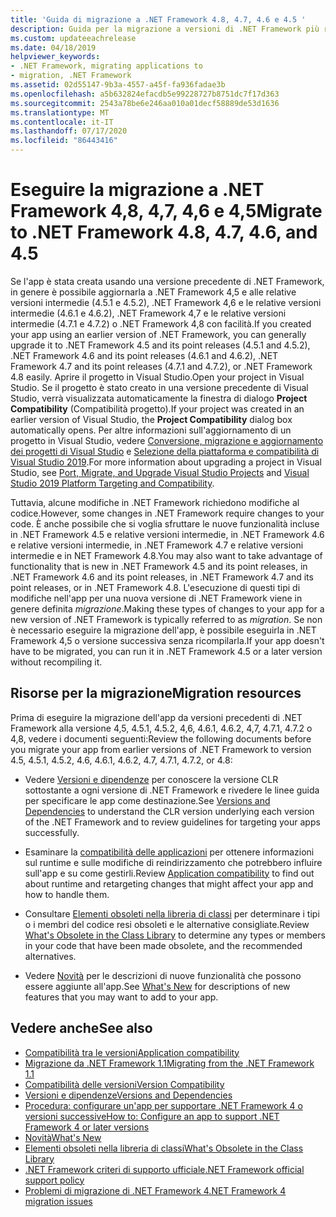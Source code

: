```yaml
---
title: 'Guida di migrazione a .NET Framework 4.8, 4.7, 4.6 e 4.5 '
description: Guida per la migrazione a versioni di .NET Framework più recenti che includono risorse per le nuove funzionalità e la compatibilità delle applicazioni.
ms.custom: updateeachrelease
ms.date: 04/18/2019
helpviewer_keywords:
- .NET Framework, migrating applications to
- migration, .NET Framework
ms.assetid: 02d55147-9b3a-4557-a45f-fa936fadae3b
ms.openlocfilehash: a5b632824efacdb5e99228727b8751dc7f17d363
ms.sourcegitcommit: 2543a78be6e246aa010a01decf58889de53d1636
ms.translationtype: MT
ms.contentlocale: it-IT
ms.lasthandoff: 07/17/2020
ms.locfileid: "86443416"
---
```

# <a name="migrate-to-net-framework-48-47-46-and-45"></a><span data-ttu-id="0e8d7-103">Eseguire la migrazione a .NET Framework 4,8, 4,7, 4,6 e 4,5</span><span class="sxs-lookup"><span data-stu-id="0e8d7-103">Migrate to .NET Framework 4.8, 4.7, 4.6, and 4.5</span></span>

<span data-ttu-id="0e8d7-104">Se l'app è stata creata usando una versione precedente di .NET Framework, in genere è possibile aggiornarla a .NET Framework 4,5 e alle relative versioni intermedie (4.5.1 e 4.5.2), .NET Framework 4,6 e le relative versioni intermedie (4.6.1 e 4.6.2), .NET Framework 4,7 e le relative versioni intermedie (4.7.1 e 4.7.2) o .NET Framework 4,8 con facilità.</span><span class="sxs-lookup"><span data-stu-id="0e8d7-104">If you created your app using an earlier version of .NET Framework, you can generally upgrade it to .NET Framework 4.5 and its point releases (4.5.1 and 4.5.2), .NET Framework 4.6 and its point releases (4.6.1 and 4.6.2), .NET Framework 4.7 and its point releases (4.7.1 and 4.7.2), or .NET Framework 4.8 easily.</span></span> <span data-ttu-id="0e8d7-105">Aprire il progetto in Visual Studio.</span><span class="sxs-lookup"><span data-stu-id="0e8d7-105">Open your project in Visual Studio.</span></span> <span data-ttu-id="0e8d7-106">Se il progetto è stato creato in una versione precedente di Visual Studio, verrà visualizzata automaticamente la finestra di dialogo **Project Compatibility** (Compatibilità progetto).</span><span class="sxs-lookup"><span data-stu-id="0e8d7-106">If your project was created in an earlier version of Visual Studio, the **Project Compatibility** dialog box automatically opens.</span></span> <span data-ttu-id="0e8d7-107">Per altre informazioni sull'aggiornamento di un progetto in Visual Studio, vedere [Conversione, migrazione e aggiornamento dei progetti di Visual Studio](/visualstudio/porting/port-migrate-and-upgrade-visual-studio-projects) e [Selezione della piattaforma e compatibilità di Visual Studio 2019](/visualstudio/releases/2019/compatibility).</span><span class="sxs-lookup"><span data-stu-id="0e8d7-107">For more information about upgrading a project in Visual Studio, see [Port, Migrate, and Upgrade Visual Studio Projects](/visualstudio/porting/port-migrate-and-upgrade-visual-studio-projects) and [Visual Studio 2019 Platform Targeting and Compatibility](/visualstudio/releases/2019/compatibility).</span></span>

 <span data-ttu-id="0e8d7-108">Tuttavia, alcune modifiche in .NET Framework richiedono modifiche al codice.</span><span class="sxs-lookup"><span data-stu-id="0e8d7-108">However, some changes in .NET Framework require changes to your code.</span></span> <span data-ttu-id="0e8d7-109">È anche possibile che si voglia sfruttare le nuove funzionalità incluse in .NET Framework 4.5 e relative versioni intermedie, in .NET Framework 4.6 e relative versioni intermedie, in .NET Framework 4.7 e relative versioni intermedie e in NET Framework 4.8.</span><span class="sxs-lookup"><span data-stu-id="0e8d7-109">You may also want to take advantage of functionality that is new in .NET Framework 4.5 and its point releases, in .NET Framework 4.6 and its point releases, in .NET Framework 4.7 and its point releases, or in .NET Framework 4.8.</span></span> <span data-ttu-id="0e8d7-110">L'esecuzione di questi tipi di modifiche nell'app per una nuova versione di .NET Framework viene in genere definita *migrazione*.</span><span class="sxs-lookup"><span data-stu-id="0e8d7-110">Making these types of changes to your app for a new version of .NET Framework is typically referred to as *migration*.</span></span> <span data-ttu-id="0e8d7-111">Se non è necessario eseguire la migrazione dell'app, è possibile eseguirla in .NET Framework 4,5 o versione successiva senza ricompilarla.</span><span class="sxs-lookup"><span data-stu-id="0e8d7-111">If your app doesn't have to be migrated, you can run it in .NET Framework 4.5 or a later version without recompiling it.</span></span>

## <a name="migration-resources"></a><span data-ttu-id="0e8d7-112">Risorse per la migrazione</span><span class="sxs-lookup"><span data-stu-id="0e8d7-112">Migration resources</span></span>

<span data-ttu-id="0e8d7-113">Prima di eseguire la migrazione dell'app da versioni precedenti di .NET Framework alla versione 4,5, 4.5.1, 4.5.2, 4,6, 4.6.1, 4.6.2, 4,7, 4.7.1, 4.7.2 o 4,8, vedere i documenti seguenti:</span><span class="sxs-lookup"><span data-stu-id="0e8d7-113">Review the following documents before you migrate your app from earlier versions of .NET Framework to version 4.5, 4.5.1, 4.5.2, 4.6, 4.6.1, 4.6.2, 4.7, 4.7.1, 4.7.2, or 4.8:</span></span>

- <span data-ttu-id="0e8d7-114">Vedere [Versioni e dipendenze](versions-and-dependencies.md) per conoscere la versione CLR sottostante a ogni versione di .NET Framework e rivedere le linee guida per specificare le app come destinazione.</span><span class="sxs-lookup"><span data-stu-id="0e8d7-114">See [Versions and Dependencies](versions-and-dependencies.md) to understand the CLR version underlying each version of the .NET Framework and to review guidelines for targeting your apps successfully.</span></span>

- <span data-ttu-id="0e8d7-115">Esaminare la [compatibilità delle applicazioni](application-compatibility.md) per ottenere informazioni sul runtime e sulle modifiche di reindirizzamento che potrebbero influire sull'app e su come gestirli.</span><span class="sxs-lookup"><span data-stu-id="0e8d7-115">Review [Application compatibility](application-compatibility.md) to find out about runtime and retargeting changes that might affect your app and how to handle them.</span></span>

- <span data-ttu-id="0e8d7-116">Consultare [Elementi obsoleti nella libreria di classi](../whats-new/whats-obsolete.md) per determinare i tipi o i membri del codice resi obsoleti e le alternative consigliate.</span><span class="sxs-lookup"><span data-stu-id="0e8d7-116">Review [What's Obsolete in the Class Library](../whats-new/whats-obsolete.md) to determine any types or members in your code that have been made obsolete, and the recommended alternatives.</span></span>

- <span data-ttu-id="0e8d7-117">Vedere [Novità](../whats-new/index.md) per le descrizioni di nuove funzionalità che possono essere aggiunte all'app.</span><span class="sxs-lookup"><span data-stu-id="0e8d7-117">See [What's New](../whats-new/index.md) for descriptions of new features that you may want to add to your app.</span></span>

## <a name="see-also"></a><span data-ttu-id="0e8d7-118">Vedere anche</span><span class="sxs-lookup"><span data-stu-id="0e8d7-118">See also</span></span>

- [<span data-ttu-id="0e8d7-119">Compatibilità tra le versioni</span><span class="sxs-lookup"><span data-stu-id="0e8d7-119">Application compatibility</span></span>](application-compatibility.md)
- [<span data-ttu-id="0e8d7-120">Migrazione da .NET Framework 1.1</span><span class="sxs-lookup"><span data-stu-id="0e8d7-120">Migrating from the .NET Framework 1.1</span></span>](migrating-from-the-net-framework-1-1.md)
- [<span data-ttu-id="0e8d7-121">Compatibilità delle versioni</span><span class="sxs-lookup"><span data-stu-id="0e8d7-121">Version Compatibility</span></span>](version-compatibility.md)
- [<span data-ttu-id="0e8d7-122">Versioni e dipendenze</span><span class="sxs-lookup"><span data-stu-id="0e8d7-122">Versions and Dependencies</span></span>](versions-and-dependencies.md)
- [<span data-ttu-id="0e8d7-123">Procedura: configurare un'app per supportare .NET Framework 4 o versioni successive</span><span class="sxs-lookup"><span data-stu-id="0e8d7-123">How to: Configure an app to support .NET Framework 4 or later versions</span></span>](how-to-configure-an-app-to-support-net-framework-4-or-4-5.md)
- [<span data-ttu-id="0e8d7-124">Novità</span><span class="sxs-lookup"><span data-stu-id="0e8d7-124">What's New</span></span>](../whats-new/index.md)
- [<span data-ttu-id="0e8d7-125">Elementi obsoleti nella libreria di classi</span><span class="sxs-lookup"><span data-stu-id="0e8d7-125">What's Obsolete in the Class Library</span></span>](../whats-new/whats-obsolete.md)
- [<span data-ttu-id="0e8d7-126">.NET Framework criteri di supporto ufficiale</span><span class="sxs-lookup"><span data-stu-id="0e8d7-126">.NET Framework official support policy</span></span>](https://dotnet.microsoft.com/platform/support/policy/dotnet-framework)
- [<span data-ttu-id="0e8d7-127">Problemi di migrazione di .NET Framework 4</span><span class="sxs-lookup"><span data-stu-id="0e8d7-127">.NET Framework 4 migration issues</span></span>](net-framework-4-migration-issues.md)
